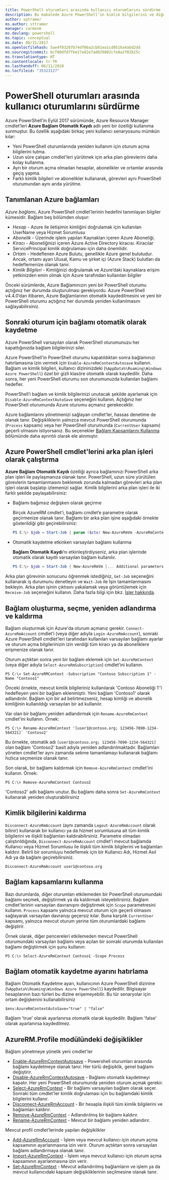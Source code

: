 ```yaml
---
title: PowerShell oturumları arasında kullanıcı oturumlarını sürdürme
description: Bu makalede Azure PowerShell’in kimlik bilgilerini ve diğer kullanıcı bilgilerini birden fazla PowerShell oturumunda yeniden kullanmanıza olanak tanıyan yeni özellikleri açıklanmaktadır.
author: sptramer
ms.author: sttramer
manager: carmonm
ms.devlang: powershell
ms.topic: conceptual
ms.date: 08/31/2017
ms.openlocfilehash: 5ae4f03207b74df06a2cb81ea1cd0516a4abd2dd
ms.sourcegitcommit: bcf80dfd7fbe17e82e7ad029802cfe8a2f02b15c
ms.translationtype: HT
ms.contentlocale: tr-TR
ms.lasthandoff: 06/11/2018
ms.locfileid: "35323127"
---
```

# <a name="persisting-user-logins-across-powershell-sessions"></a>PowerShell oturumları arasında kullanıcı oturumlarını sürdürme

Azure PowerShell’in Eylül 2017 sürümünde, Azure Resource Manager cmdlet’leri **Azure Bağlam Otomatik Kaydı** adlı yeni bir özelliği kullanıma sunmuştur. Bu özellik aşağıdaki birkaç yeni kullanıcı senaryosunu mümkün kılar:

- Yeni PowerShell oturumlarında yeniden kullanım için oturum açma bilgilerini tutma.
- Uzun süre çalışan cmdlet'leri yürütmek için arka plan görevlerini daha kolay kullanma.
- Ayrı bir oturum açma olmadan hesaplar, abonelikler ve ortamlar arasında geçiş yapma.
- Farklı kimlik bilgileri ve abonelikler kullanarak, görevleri aynı PowerShell oturumundan aynı anda yürütme.

## <a name="azure-contexts-defined"></a>Tanımlanan Azure bağlamları

*Azure bağlamı*, Azure PowerShell cmdlet’lerinin hedefini tanımlayan bilgiler kümesidir. Bağlam beş bölümden oluşur:

- *Hesap* - Azure ile iletişimin kimliğini doğrulamak için kullanılan UserName veya Hizmet Sorumlusu
- *Abonelik* - Üzerinde işlem yapılan Kaynakları içeren Azure Aboneliği.
- *Kiracı* - Aboneliğinizi içeren Azure Active Directory kiracısı. Kiracılar ServicePrincipal kimlik doğrulaması için daha önemlidir.
- *Ortam* - Hedeflenen Azure Bulutu, genellikle Azure genel bulutudur.
  Ancak, ortamı ayarı Ulusal, Kamu ve şirket içi (Azure Stack) bulutları da hedeflemenize olanak tanır.
- *Kimlik Bilgileri* - Kimliğinizi doğrulamak ve Azure’daki kaynaklara erişim yetkinizden emin olmak için Azure tarafından kullanılan bilgiler

Önceki sürümlerde, Azure Bağlamınızın yeni bir PowerShell oturumu açtığınız her durumda oluşturulması gerekiyordu. Azure PowerShell v4.4.0’dan itibaren, Azure Bağlamlarının otomatik kaydedilmesini ve yeni bir PowerShell oturumu açtığınız her durumda yeniden kullanılmasını sağlayabilirsiniz.

## <a name="automatically-saving-the-context-for-the-next-login"></a>Sonraki oturum için bağlamı otomatik olarak kaydetme

Azure PowerShell varsayılan olarak PowerShell oturumunuzu her kapattığınızda bağlam bilgilerinizi siler.

Azure PowerShell’in PowerShell oturumu kapatıldıktan sonra bağlamınızı hatırlamasına izin vermek için `Enable-AzureRmContextAutosave` kullanın. Bağlam ve kimlik bilgileri, kullanıcı dizininizdeki (`%AppData%\Roaming\Windows Azure PowerShell`) özel bir gizli klasöre otomatik olarak kaydedilir.
Daha sonra, her yeni PowerShell oturumu son oturumunuzda kullanılan bağlamı hedefler.

PowerShell’i bağlam ve kimlik bilgilerinizi unutacak şekilde ayarlamak için `Disable-AzureRmContextAutoSave` seçeneğini kullanın. Açtığınız her PowerShell oturumunda Azure oturumu açmanız gerekecektir.

Azure bağlamlarını yönetmenizi sağlayan cmdlet’ler, hassas denetime de olanak tanır. Değişikliklerin yalnızca mevcut PowerShell oturumunda (`Process` kapsamı) veya her PowerShell oturumunda (`CurrentUser` kapsamı) geçerli olmasını istiyorsanız. Bu seçenekler [Bağlam Kapsamlarını Kullanma](#Using-Context-Scopes) bölümünde daha ayrıntılı olarak ele alınmıştır.

## <a name="running-azure-powershell-cmdlets-as-background-jobs"></a>Azure PowerShell cmdlet'lerini arka plan işleri olarak çalıştırma

**Azure Bağlam Otomatik Kaydı** özelliği ayrıca bağlamınızı PowerShell arka plan işleri ile paylaşmanıza olanak tanır. PowerShell, uzun süre yürütülen görevlerin tamamlanmasını beklemek zorunda kalmadan görevleri arka plan işleri olarak başlatıp izlemenizi sağlar. Kimlik bilgilerini arka plan işleri ile iki farklı şekilde paylaşabilirsiniz:

- Bağlamı bağımsız değişken olarak geçirme

  Birçok AzureRM cmdlet’i, bağlamı cmdlet’e parametre olarak geçirmenize olanak tanır. Bağlamı bir arka plan işine aşağıdaki örnekte gösterildiği gibi geçirebilirsiniz:

  ```powershell
  PS C:\> $job = Start-Job { param ($ctx) New-AzureRmVm -AzureRmContext $ctx [... Additional parameters ...]} -ArgumentList (Get-AzureRmContext)
  ```

- Otomatik kaydetme etkinken varsayılan bağlamı kullanma

  **Bağlam Otomatik Kaydı**’nı etkinleştirdiyseniz, arka plan işlerinde otomatik olarak kayıtlı varsayılan bağlam kullanılır.

  ```powershell
  PS C:\> $job = Start-Job { New-AzureRmVm [... Additional parameters ...]}
  ```

Arka plan görevinin sonucunu öğrenmek istediğiniz, `Get-Job` seçeneğini kullanarak iş durumunu denetleyin ve `Wait-Job` ile İşin tamamlanmasını bekleyin. Arka plan işinin çıktısını yakalamak veya görüntülemek için `Receive-Job` seçeneğini kullanın. Daha fazla bilgi için bkz. [İşler hakkında](/powershell/module/microsoft.powershell.core/about/about_jobs).

## <a name="creating-selecting-renaming-and-removing-contexts"></a>Bağlam oluşturma, seçme, yeniden adlandırma ve kaldırma

Bağlam oluşturmak için Azure'da oturum açmanız gerekir. `Connect-AzureRmAccount` cmdlet’i (veya diğer adıyla `Login-AzureRmAccount`), sonraki Azure PowerShell cmdlet’leri tarafından kullanılan varsayılan bağlamı ayarlar ve oturum açma bilgilerinizin izin verdiği tüm kiracı ya da aboneliklere erişmenize olanak tanır.

Oturum açtıktan sonra yeni bir bağlam eklemek için `Set-AzureRmContext` (veya diğer adıyla `Select-AzureRmSubscription`) cmdlet’ini kullanın.

```azurepowershell-interactive
PS C:\> Set-AzureRMContext -Subscription "Contoso Subscription 1" -Name "Contoso1"
```

Önceki örnekte, mevcut kimlik bilgileriniz kullanılarak 'Contoso Aboneliği 1'’i hedefleyen yeni bir bağlam eklenmiştir. Yeni bağlam 'Contoso1' olarak adlandırılır. Bağlam için bir ad belirtmezseniz, hesap kimliği ve abonelik kimliğinin kullanıldığı varsayılan bir ad kullanılır.

Var olan bir bağlamı yeniden adlandırmak için `Rename-AzureRmContext` cmdlet'ini kullanın. Örnek:

```azurepowershell-interactive
PS C:\> Rename-AzureRmContext '[user1@contoso.org; 123456-7890-1234-564321]` 'Contoso2'
```

Bu örnekte, otomatik adı `[user1@contoso.org; 123456-7890-1234-564321]` olan bağlam 'Contoso2' basit adıyla yeniden adlandırılmaktadır. Bağlamları yöneten cmdlet’ler aynı zamanda sekme tamamlamayı kullanarak bağlamı hızlıca seçmenize olanak tanır.

Son olarak, bir bağlamı kaldırmak için `Remove-AzureRmContext` cmdlet'ini kullanın.  Örnek:

```azurepowershell-interactive
PS C:\> Remove-AzureRmContext Contoso2
```

'Contoso2' adlı bağlamı unutur. Bu bağlamı daha sonra `Set-AzureRmContext` kullanarak yeniden oluşturabilirsiniz

## <a name="removing-credentials"></a>Kimlik bilgilerini kaldırma

`Disconnect-AzureRmAccount` (aynı zamanda `Logout-AzureRmAccount` olarak bilinir) kullanarak bir kullanıcı ya da hizmet sorumlusuna ait tüm kimlik bilgilerini ve ilişkili bağlamları kaldırabilirsiniz. Parametre olmadan çalıştırıldığında, `Disconnect-AzureRmAccount` cmdlet'i mevcut bağlamda Kullanıcı veya Hizmet Sorumlusu ile ilişkili tüm kimlik bilgilerini ve bağlamları kaldırır. Belirli bir sorumluyu hedeflemek için bir Kullanıcı Adı, Hizmet Asıl Adı ya da bağlam geçirebilirsiniz.

```azurepowershell-interactive
Disconnect-AzureRmAccount user1@contoso.org
```

## <a name="using-context-scopes"></a>Bağlam kapsamlarını kullanma

Bazı durumlarda, diğer oturumları etkilemeden bir PowerShell oturumundaki bağlamı seçmek, değiştirmek ya da kaldırmak isteyebilirsiniz. Bağlam cmdlet'lerinin varsayılan davranışını değiştirmek için `Scope` parametresini kullanın. `Process` kapsamı yalnızca mevcut oturum için geçerli olmasını sağlayarak varsayılan davranışı geçersiz kılar. Buna karşılık `CurrentUser` kapsamı, yalnızca mevcut oturum yerine tüm oturumlardaki bağlamı değiştirir.

Örnek olarak, diğer pencereleri etkilemeden mevcut PowerShell oturumundaki varsayılan bağlamı veya açılan bir sonraki oturumda kullanılan bağlamı değiştirmek için şunu kullanın:

```azurepowershell-interactive
PS C:\> Select-AzureRmContext Contoso1 -Scope Process
```

## <a name="how-the-context-autosave-setting-is-remembered"></a>Bağlam otomatik kaydetme ayarını hatırlama

Bağlam Otomatik Kaydetme ayarı, kullanıcının Azure PowerShell dizinine (`%AppData%\Roaming\Windows Azure PowerShell`) kaydedilir. Bilgisayar hesaplarının bazı türleri bu dizine erişemeyebilir. Bu tür senaryolar için ortam değişkenini kullanabilirsiniz

```azurepowershell-interactive
$env:AzureRmContextAutoSave="true" | "false"
```

Bağlam 'true' olarak ayarlanırsa otomatik olarak kaydedilir. Bağlam 'false' olarak ayarlanırsa kaydedilmez.

## <a name="changes-to-the-azurermprofile-module"></a>AzureRM.Profile modülündeki değişiklikler

Bağlam yönetmeye yönelik yeni cmdlet'ler

- [Enable-AzureRmContextAutosave][enable] - Powershell oturumları arasında bağlamı kaydetmeye olanak tanır.
  Her türlü değişiklik, genel bağlamı değiştirir.
- [Disable-AzureRmContextAutosave][disable] - Bağlamı otomatik kaydetmeyi kapatır. Her yeni PowerShell oturumunda yeniden oturum açmak gerekir.
- [Select-AzureRmContext][select] - Bir bağlamı varsayılan bağlam olarak seçer. Sonraki tüm cmdlet'ler kimlik doğrulaması için bu bağlamdaki kimlik bilgilerini kullanır.
- [Disconnect-AzureRmAccount][remove-cred] - Bir hesapla ilişkili tüm kimlik bilgilerini ve bağlamları kaldırır.
- [Remove-AzureRmContext][remove-context] - Adlandırılmış bir bağlamı kaldırır.
- [Rename-AzureRmContext][rename] - Mevcut bir bağlamı yeniden adlandırır.

Mevcut profil cmdlet'lerinde yapılan değişiklikler

- [Add-AzureRmAccount][login] - İşlem veya mevcut kullanıcı için oturum açma kapsamının ayarlanmasına izin verir.
  Oturum açtıktan sonra varsayılan bağlamı adlandırmaya olanak tanır.
- [Import-AzureRmContext][import] - İşlem veya mevcut kullanıcı için oturum açma kapsamının ayarlanmasına izin verir.
- [Set-AzureRmContext][set-context] - Mevcut adlandırılmış bağlamların ve işlem ya da mevcut kullanıcıdaki kapsam değişikliklerinin seçilmesine olanak tanır.

<!-- Hyperlinks -->
[enable]: /powershell/module/azurerm.profile/Enable-AzureRmContextAutosave
[disable]: /powershell/module/azurerm.profile/Disable-AzureRmContextAutosave
[select]: /powershell/module/azurerm.profile/Select-AzureRmContext
[remove-cred]: /powershell/module/azurerm.profile/Disconnect-AzureRmAccount
[remove-context]: /powershell/module/azurerm.profile/Remove-AzureRmContext
[rename]: /powershell/module/azurerm.profile/Rename-AzureRmContext

<!-- Updated cmdlets -->
[login]: /powershell/module/azurerm.profile/Connect-AzureRmAccount
[import]: /powershell/module/azurerm.profile/Import-AzureRmAccount
[set-context]: /powershell/module/azurerm.profile/Import-AzureRmContext
